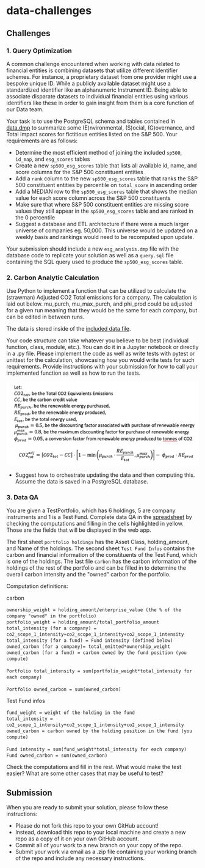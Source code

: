 # data-challenges
## Challenges
### 1. Query Optimization
A common challenge encountered when working with data related to financial entities is combining datasets that utilize different identifier schemes. For instance, a proprietary dataset from one provider might use a bespoke unique ID. While a publicly available dataset might use a standardized identifier like an alphanumeric Instrument ID. Being able to associate disparate datasets to individual financial entities using various identifiers like these in order to gain insight from them is a core function of our Data team.

Your task is to use the PostgreSQL schema and tables contained in [data.dmp](/query_optimization/data.dmp?raw=true) to summarize some (E)nvironmental, (S)ocial, (G)overnance, and Total Impact scores for fictitious entities listed on the S&P 500. Your requirements are as follows:
* Determine the most efficient method of joining the included `sp500`, `id_map`, and `esg_scores` tables
* Create a new `sp500_esg_scores` table that lists all available id, name, and score columns for the S&P 500 constituent entities
* Add a `rank` column to the new `sp500_esg_scores` table that ranks the S&P 500 constituent entities by percentile on `total_score` in ascending order
* Add a MEDIAN row to the `sp500_esg_scores` table that shows the median value for each score column across the S&P 500 constituents 
* Make sure that where S&P 500 constituent entities are missing score values they still appear in the `sp500_esg_scores` table and are ranked in the 0 percentile
* Suggest a database and ETL architecture if there were a much larger universe of companies eg. 50,000. This universe would be updated on a weekly basis and rankings would need to be recomputed upon update.

Your submission should include a new `esg_analysis.dmp` file with the database code to replicate your solution as well as a `query.sql` file containing the SQL query used to produce the `sp500_esg_scores` table.

### 2. Carbon Analytic Calculation
Use Python to implement a function that can be utilized to calculate the (strawman) Adjusted CO2 Total emissions for a company. The calculation is laid out below. mu_purch, mu_max_purch, and phi_prod could be adjusted for a given run meaning that they would be the same for each company, but can be edited in between runs.

The data is stored inside of the [included data file](/carbon_calculation/data.json?raw=true). 

Your code structure can take whatever you believe to be best (individual function, class, module, etc.). You can do it in a Jupyter notebook or directly in a .py file. Please implement the code as well as write tests with pytest or unittest for the calculation, showcasing how you would write tests for such requirements. Provide instructions with your submission for how to call your implemented function as well as how to run the tests.

![Calculation](/carbon_calculation/calculation.png?raw=true "Calculation")

* Suggest how to orchestrate updating the data and then computing this. Assume the data is saved in a PostgreSQL database.

### 3. Data QA
You are given a TestPortfolio, which has 6 holdings, 5 are company instruments and 1 is a Test Fund. Complete data QA in the [spreadsheet](/data_qa/TestPortfolio_5entities1fund.xlsx) by checking the computations and filling in the cells highlighted in yellow. Those are the fields that will be displayed in the web app.

The first sheet `portfolio holdings` has the Asset Class, holding_amount, and Name of the holdings. The second sheet `Test Fund Infos` contains the carbon and financial information of the constituents of the Test Fund, which is one of the holdings. The last file `carbon` has the carbon information of the holdings of the rest of the portfolio and can be filled in to determine the overall carbon intensity and the "owned" carbon for the portfolio.

Computation definitions:

carbon
```
ownership_weight = holding_amount/enterprise_value (the % of the company "owned" in the portfolio)
portfolio_weight = holding_amount/total_portfolio_amount
total_intensity (for a company) = co2_scope_1_intensity+co2_scope_1_intensity+co2_scope_1_intensity
total_intensity (for a fund) = Fund intensity (defined below)
owned_carbon (for a company)= total_emitted*ownership_weight
owned_carbon (for a fund) = carbon owned by the fund position (you compute)

Portfolio total_intensity = sum(portfolio_weight*total_intensity for each company)

Portfolio owned_carbon = sum(owned_carbon)
```

Test Fund infos
```
fund_weight = weight of the holding in the fund
total_intensity = co2_scope_1_intensity+co2_scope_1_intensity+co2_scope_1_intensity
owned_carbon = carbon owned by the holding position in the fund (you compute)

Fund intensity = sum(fund_weight*total_intensity for each company)
Fund owned_carbon = sum(owned_carbon)
```

Check the computations and fill in the rest. What would make the test easier? What are some other cases that may be useful to test?

## Submission
When you are ready to submit your solution, please follow these instructions:
* Please do not fork this repo to your own GitHub account!
* Instead, download this repo to your local machine and create a new repo as a copy of it on your own GitHub account.
* Commit all of your work to a new branch on your copy of the repo.
* Submit your work via email as a .zip file containing your working branch of the repo and include any necessary instructions.
